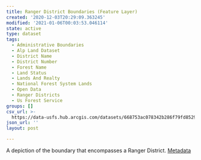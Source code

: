 ```yaml
---
title: Ranger District Boundaries (Feature Layer)
created: '2020-12-03T20:29:09.363245'
modified: '2021-01-06T00:03:53.046114'
state: active
type: dataset
tags:
  - Administrative Boundaries
  - Alp Land Dataset
  - District Name
  - District Number
  - Forest Name
  - Land Status
  - Lands And Realty
  - National Forest System Lands
  - Open Data
  - Ranger Districts
  - Us Forest Service
groups: []
csv_url: >-
  https://data-usfs.hub.arcgis.com/datasets/668753ac078342b286f79fd8529d9e80_1.csv?outSR=%7B%22latestWkid%22%3A4269%2C%22wkid%22%3A4269%7D
json_url: ''
layout: post

---
```

A depiction of the boundary that encompasses a Ranger District. <a href='https://data.fs.usda.gov/geodata/edw/edw_resources/meta/S_USA.RangerDistrict.xml' target='_blank'>Metadata</a>

